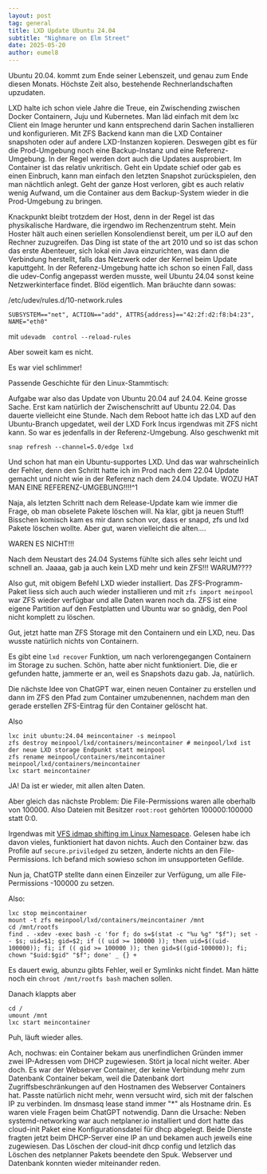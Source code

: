 ```yaml
---
layout: post
tag: general
title: LXD Update Ubuntu 24.04
subtitle: "Nighmare on Elm Street"
date: 2025-05-20
author: eumel8
---
```


Ubuntu 20.04. kommt zum Ende seiner Lebenszeit, und genau zum Ende diesen Monats. Höchste Zeit also, bestehende Rechnerlandschaften upzudaten.

LXD halte ich schon viele Jahre die Treue, ein Zwischending zwischen Docker Containern, Juju und Kubernetes. Man läd einfach mit dem lxc Client ein Image herunter und kann entsprechend darin Sachen installieren und konfigurieren. Mit ZFS Backend kann man die LXD Container snapshoten oder auf andere LXD-Instanzen kopieren. Deswegen gibt es für die Prod-Umgebung noch eine Backup-Instanz und eine Referenz-Umgebung. In der Regel werden dort auch die Updates ausprobiert. 
Im Container ist das relativ unkritisch. Geht ein Update schief oder gab es einen Einbruch, kann man einfach den letzten Snapshot zurückspielen, den man nächtlich anlegt. Geht der ganze Host verloren, gibt es auch relativ wenig Aufwand, um die Container aus dem Backup-System wieder in die Prod-Umgebung zu bringen.

Knackpunkt bleibt trotzdem der Host, denn in der Regel ist das physikalische Hardware, die irgendwo im Rechenzentrum steht. Mein Hoster hält auch einen seriellen Konsolendienst bereit, um per iLO auf den Rechner zuzugreifen. Das Ding ist state of the art 2010 und so ist das schon das erste Abenteuer, sich lokal ein Java einzurichten, was dann die Verbindung herstellt, falls das Netzwerk oder der Kernel beim Update kaputtgeht. In der Referenz-Umgebung hatte ich schon so einen Fall, dass die udev-Config angepasst werden musste, weil Ubuntu 24.04 sonst keine Netzwerkinterface findet. Blöd eigentlich.
Man bräuchte dann sowas:

/etc/udev/rules.d/10-network.rules

```
SUBSYSTEM=="net", ACTION=="add", ATTRS{address}=="42:2f:d2:f8:b4:23", NAME="eth0"
```

mit `udevadm  control --reload-rules`


Aber soweit kam es nicht. 

Es war viel schlimmer!

Passende Geschichte für den Linux-Stammtisch:

Aufgabe war also das Update von Ubuntu 20.04 auf 24.04. Keine grosse Sache. Erst kam natürlich der Zwischenschritt auf Ubuntu 22.04. Das dauerte vielleicht eine Stunde. Nach dem Reboot hatte ich das LXD auf den Ubuntu-Branch upgedatet, weil der LXD Fork Incus irgendwas mit ZFS nicht kann. So war es jedenfalls in der Referenz-Umgebung. Also geschwenkt mit

```
snap refresh --channel=5.0/edge lxd
```

Und schon hat man ein Ubuntu-supportes LXD. Und das war wahrscheinlich der Fehler, denn den Schritt hatte ich im Prod nach dem 22.04 Update gemacht und nicht wie in der Referenz nach dem 24.04 Update. WOZU HAT MAN EINE REFERENZ-UMGEBUNG!!!!^1

Naja, als letzten Schritt nach dem Release-Update kam wie immer die Frage, ob man obselete Pakete löschen will. Na klar, gibt ja neuen Stuff! Bisschen komisch kam es mir dann schon vor, dass er snapd, zfs und lxd Pakete löschen wollte. Aber gut, waren vielleicht die alten....

WAREN ES NICHT!!!

Nach dem Neustart des 24.04 Systems fühlte sich alles sehr leicht und schnell an. Jaaaa, gab ja auch kein LXD mehr und kein ZFS!!! WARUM???? 

Also gut, mit obigem Befehl LXD wieder installiert. Das ZFS-Programm-Paket liess sich auch auch wieder installieren und mit `zfs import meinpool` war ZFS wieder verfügbar und alle Daten waren noch da. ZFS ist eine eigene Partition auf den Festplatten und Ubuntu war so gnädig, den Pool nicht komplett zu löschen.

Gut, jetzt hatte man ZFS Storage mit den Containern und ein LXD, neu. Das wusste natürlich nichts von Containern. 

Es gibt eine `lxd recover` Funktion, um nach verlorengegangen Containern im Storage zu suchen. Schön, hatte aber nicht funktioniert. Die, die er gefunden hatte, jammerte er an, weil es Snapshots dazu gab. Ja, natürlich. 

Die nächste Idee von ChatGPT war, einen neuen Container zu erstellen und dann im ZFS den Pfad zum Container umzubenennen, nachdem man den gerade erstellen ZFS-Eintrag für den Container gelöscht hat.

Also

```
lxc init ubuntu:24.04 meincontainer -s meinpool
zfs destroy meinpool/lxd/containers/meincontainer # meinpool/lxd ist der neue LXD storage Endpunkt statt meinpool
zfs rename meinpool/containers/meincontainer meinpool/lxd/containers/meincontainer
lxc start meincontainer
```

JA! Da ist er wieder, mit allen alten Daten.

Aber gleich das nächste Problem: Die File-Permissions waren alle oberhalb von 100000. Also Dateien mit Besitzer `root:root` gehörten 100000:100000 statt 0:0.

Irgendwas mit [VFS idmap shifting im Linux Namespace](https://discuss.linuxcontainers.org/t/migrating-a-volume-from-an-lxd-3-0-container-to-an-lxd-5-0-container-with-a-couple-hundred-million-files-in-it/16135). Gelesen habe ich davon vieles, funktioniert hat davon nichts. Auch den Container bzw. das Profile auf `secure.priviledged` zu setzen, änderte nichts an den File-Permissions. Ich befand mich sowieso schon im unsupporteten Gefilde.

Nun ja, ChatGTP stellte dann einen Einzeiler zur Verfügung, um alle File-Permissions -100000 zu setzen.

Also:

```
lxc stop meincontainer
mount -t zfs meinpool/lxd/containers/meincontainer /mnt
cd /mnt/rootfs
find . -xdev -exec bash -c 'for f; do s=$(stat -c "%u %g" "$f"); set -- $s; uid=$1; gid=$2; if (( uid >= 100000 )); then uid=$((uid-100000)); fi; if (( gid >= 100000 )); then gid=$((gid-100000)); fi; chown "$uid:$gid" "$f"; done' _ {} +
```

Es dauert ewig, abunzu gibts Fehler, weil er Symlinks nicht findet. Man hätte noch ein `chroot /mnt/rootfs bash` machen sollen.

Danach klappts aber

```
cd /
umount /mnt
lxc start meincontainer
```

Puh, läuft wieder alles.




Ach, nochwas: ein Container bekam aus unerfindlichen Gründen immer zwei IP-Adressen vom DHCP zugewiesen. Stört ja local nicht weiter. Aber doch. Es war der Webserver Container, der keine Verbindung mehr zum Datenbank Container bekam, weil die Datenbank dort Zugriffsbeschränkungen auf den Hostnamen des Webserver Containers hat. Passte natürlich nicht mehr, wenn versucht wird, sich mit der falschen IP zu verbinden. Im dnsmasq lease stand immer "*" als Hostname drin.
Es waren viele Fragen beim ChatGPT notwendig. Dann die Ursache: Neben systemd-networking war auch netplaner.io installiert und dort hatte das cloud-init Paket eine Konfigurationsdatei für dhcp abgelegt. Beide Dienste fragten jetzt beim DHCP-Server eine IP an und bekamen auch jeweils eine zugewiesen. Das Löschen der cloud-init dhcp config und letzlich das Löschen des netplanner Pakets beendete den Spuk. Webserver und Datenbank konnten wieder miteinander reden.
